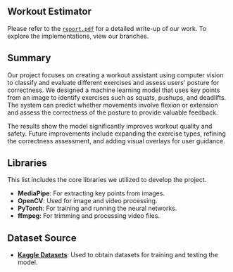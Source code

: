 ## Workout Estimator

Please refer to the [`report.pdf`](./report.pdf) for a detailed write-up of our work. To explore the implementations, view our branches.

## Summary
Our project focuses on creating a workout assistant using computer vision to classify and evaluate different exercises and assess users' posture for correctness. We designed a machine learning model that uses key points from an image to identify exercises such as squats, pushups, and deadlifts. The system can predict whether movements involve flexion or extension and assess the correctness of the posture to provide valuable feedback.

The results show the model significantly improves workout quality and safety. Future improvements include expanding the exercise types, refining the correctness assessment, and adding visual overlays for user guidance.

## Libraries
This list includes the core libraries we utilized to develop the project.
- **MediaPipe**: For extracting key points from images.
- **OpenCV**: Used for image and video processing.
- **PyTorch**: For training and running the neural networks.
- **ffmpeg**: For trimming and processing video files.

## Dataset Source
- **[Kaggle Datasets](https://www.kaggle.com/)**: Used to obtain datasets for training and testing the model. 
